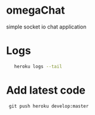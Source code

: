 # omegaChat
simple socket io chat application

# Logs
```bash
   heroku logs --tail
```
# Add latest code 
     git push heroku develop:master
    
